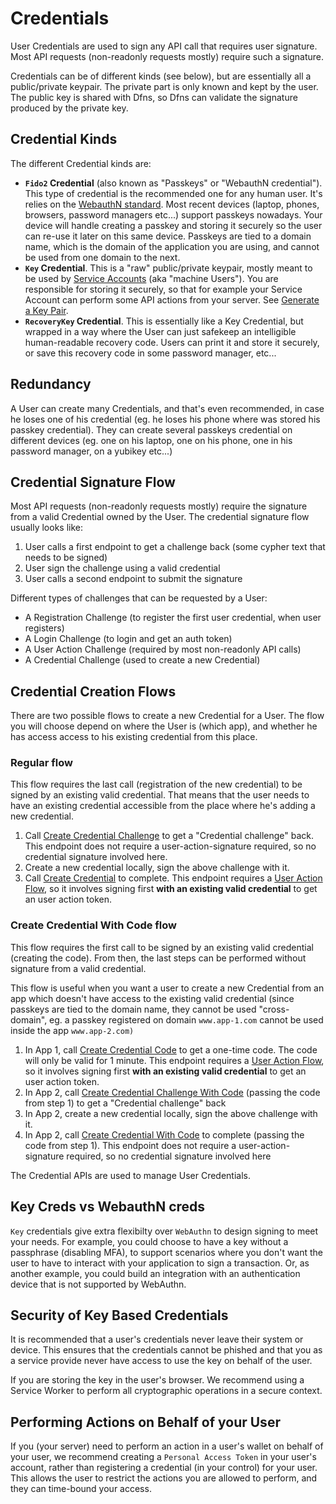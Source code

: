 # Credentials

User Credentials are used to sign any API call that requires user signature. Most API requests (non-readonly requests mostly) require such a signature.

Credentials can be of different kinds (see below), but are essentially all a public/private keypair. The private part is only known and kept by the user. The public key is shared with Dfns, so Dfns can validate the signature produced by the private key.&#x20;



## Credential Kinds

The different Credential kinds are:

* **`Fido2` Credential** (also known as "Passkeys" or "WebauthN credential"). This type of credential is the recommended one for any human user. It's relies on the [WebauthN standard](https://en.wikipedia.org/wiki/WebAuthn). Most recent devices (laptop, phones, browsers, password managers etc...) support passkeys nowadays. Your device will handle creating a passkey and storing it securely so the user can re-use it later on this same device. Passkeys are tied to a domain name, which is the domain of the application you are using, and cannot be used from one domain to the next.
* **`Key` Credential**. This is a "raw" public/private keypair, mostly meant to be used by [Service Accounts](../../../api-docs/authentication/service-account-management/) (aka "machine Users"). You are responsible for storing it securely, so that for example your Service Account can perform some API actions from your server. See [Generate a Key Pair](generate-a-key-pair.md).
* **`RecoveryKey` Credential**. This is essentially like a Key Credential, but wrapped in a way where the User can just safekeep an intelligible human-readable recovery code. Users can print it and store it securely, or save this recovery code in some password manager, etc...



## Redundancy

A User can create many Credentials, and that's even recommended, in case he loses one of his credential (eg. he loses his phone where was stored his passkey credential). They can create several passkeys credential on different devices (eg. one on his laptop, one on his phone, one in his password manager, on a yubikey etc...)



## Credential Signature Flow

Most API requests (non-readonly requests mostly) require the signature from a valid Credential owned by the User. The credential signature flow usually looks like:

1. User calls a first endpoint to get a challenge back (some cypher text that needs to be signed)
2. User sign the challenge using a valid credential
3. User calls a second endpoint to submit the signature

Different types of challenges that can be requested by a User:

* A Registration Challenge (to register the first user credential, when user registers)
* A Login Challenge (to login and get an auth token)
* A User Action Challenge (required by most non-readonly API calls)
* A Credential Challenge (used to create a new Credential)



## Credential Creation Flows

There are two possible flows to create a new Credential for a User. The flow you will choose depend on where the User is (which app), and whether he has access access to his existing credential from this place.

### Regular flow

This flow requires the last call (registration of the new credential) to be signed by an existing valid credential. That means that the user needs to have an existing credential accessible from the place where he's adding a new credential.

1. Call [Create Credential Challenge](../../../api-docs/authentication/credential-management/api-reference/createusercredentialchallenge.md) to get a  "Credential challenge" back. This endpoint does not require a user-action-signature required, so no credential signature involved here.
2. Create a new credential locally, sign the above challenge with it.
3. Call [Create Credential](../../../api-docs/authentication/credential-management/api-reference/createusercredential-1.md)  to complete. This endpoint requires a [User Action Flow](../../../getting-started/authentication-authorization.md#sign-api-requests-user-action-signing), so it involves signing first **with an existing valid credential** to get an user action token.

### Create Credential With Code flow

This flow requires the first call to be signed by an existing valid credential (creating the code). From then, the last steps can be performed without signature from a valid credential.

This flow is useful when you want a user to create a new Credential from an app which doesn't have access to the existing valid credential (since passkeys are tied to the domain name, they cannot be used "cross-domain", eg. a passkey registered on domain `www.app-1.com` cannot be used inside the app `www.app-2.com)`

1. In App 1, call [Create Credential Code](../../../api-docs/authentication/credential-management/api-reference/createusercredential.md) to get a one-time code. The code will only be valid for 1 minute. This endpoint requires a [User Action Flow](../../../getting-started/authentication-authorization.md#sign-api-requests-user-action-signing), so it involves signing first **with an existing valid credential** to get an user action token.
2. In App 2, call [Create Credential Challenge With Code](../../../api-docs/authentication/credential-management/api-reference/createusercredentialchallenge-1.md) (passing the code from step 1) to get a  "Credential challenge" back
3. In App 2, create a new credential locally, sign the above challenge with it.
4. In App 2, call [Create Credential With Code](../../../api-docs/authentication/credential-management/api-reference/createusercredential-2.md) to complete (passing the code from step 1). This endpoint does not require a user-action-signature required, so no credential signature involved here



The Credential APIs are used to manage User Credentials.



## Key Creds vs WebauthN creds

`Key` credentials give extra flexibilty over `WebAuthn` to design signing to meet your needs. For example, you could choose to have a key without a passphrase (disabling MFA), to support scenarios where you don't want the user to have to interact with your application to sign a transaction. Or, as another example, you could build an integration with an authentication device that is not supported by WebAuthn.

## Security of Key Based Credentials

It is recommended that a user's credentials never leave their system or device. This ensures that the credentials cannot be phished and that you as a service provide never have access to use the key on behalf of the user.

If you are storing the key in the user's browser. We recommend using a Service Worker to perform all cryptographic operations in a secure context.

## Performing Actions on Behalf of your User

If you (your server) need to perform an action in a user's wallet on behalf of your user, we recommend creating a `Personal Access Token` in your user's account, rather than registering a credential (in your control) for your user. This allows the user to restrict the actions you are allowed to perform, and they can time-bound your access.
